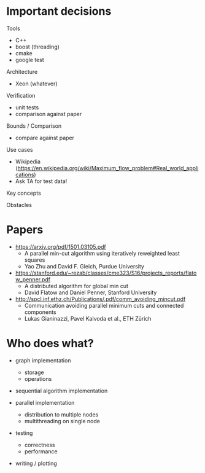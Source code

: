 # Important decisions #
Tools
- C++
- boost (threading)
- cmake
- google test


Architecture
- Xeon (whatever)

Verification
- unit tests
- comparison against paper

Bounds / Comparison
- compare against paper

Use cases
- Wikipedia (https://en.wikipedia.org/wiki/Maximum_flow_problem#Real_world_applications)
- Ask TA for test data!

Key concepts

Obstacles


# Papers #
- https://arxiv.org/pdf/1501.03105.pdf 
	- A parallel min-cut algorithm using iteratively reweighted least squares 
	- Yao Zhu and David F. Gleich, Purdue University
- https://stanford.edu/~rezab/classes/cme323/S16/projects_reports/flatow_penner.pdf
	- A distributed algorithm for global min cut
	- David Flatow and Daniel Penner, Stanford University
- http://spcl.inf.ethz.ch/Publications/.pdf/comm_avoiding_mincut.pdf
	- Communication avoiding parallel minimum cuts and connected components
	- Lukas Gianinazzi, Pavel Kalvoda et al., ETH Zürich
	
# Who does what? #
- graph implementation
	- storage 
	- operations
	
- sequential algorithm implementation

- parallel implementation
	- distribution to multiple nodes 
	- multithreading on single node
	
- testing
	- correctness
	- performance
	
- writing / plotting
